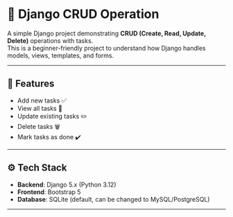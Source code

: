 # 📝 Django CRUD Operation

A simple Django project demonstrating **CRUD (Create, Read, Update, Delete)** operations with tasks.  
This is a beginner-friendly project to understand how Django handles models, views, templates, and forms.

---

## 🚀 Features
- Add new tasks ✅  
- View all tasks 👀  
- Update existing tasks ✏️  
- Delete tasks 🗑️  
- Mark tasks as done ✔️  

---

## ⚙️ Tech Stack
- **Backend**: Django 5.x (Python 3.12)  
- **Frontend**: Bootstrap 5  
- **Database**: SQLite (default, can be changed to MySQL/PostgreSQL)  

---
